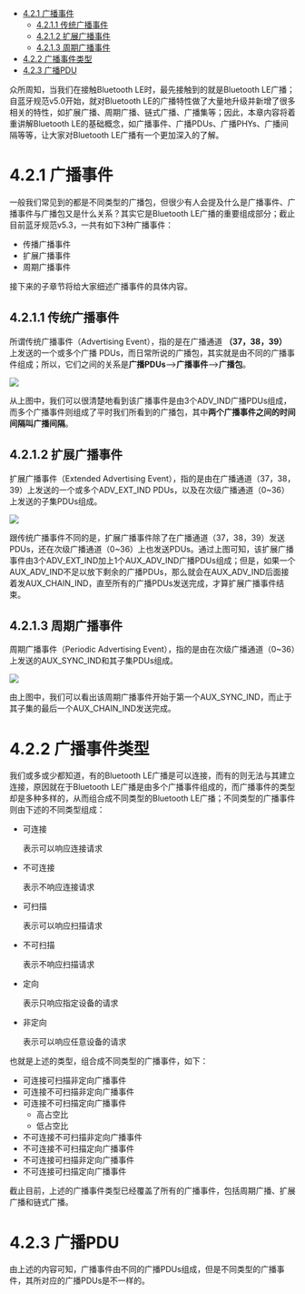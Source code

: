 - [4.2.1 广播事件](#421-广播事件)
  - [4.2.1.1 传统广播事件](#4211-传统广播事件)
  - [4.2.1.2 扩展广播事件](#4212-扩展广播事件)
  - [4.2.1.3 周期广播事件](#4213-周期广播事件)
- [4.2.2 广播事件类型](#422-广播事件类型)
- [4.2.3 广播PDU](#423-广播pdu)

众所周知，当我们在接触Bluetooth LE时，最先接触到的就是Bluetooth LE广播；自蓝牙规范v5.0开始，就对Bluetooth LE的广播特性做了大量地升级并新增了很多相关的特性，如扩展广播、周期广播、链式广播、广播集等；因此，本章内容将着重讲解Bluetooth LE的基础概念，如广播事件、广播PDUs、广播PHYs、广播间隔等等，让大家对Bluetooth LE广播有一个更加深入的了解。

# 4.2.1 广播事件
一般我们常见到的都是不同类型的广播包，但很少有人会提及什么是广播事件、广播事件与广播包又是什么关系？其实它是Bluetooth LE广播的重要组成部分；截止目前蓝牙规范v5.3，一共有如下3种广播事件：
- 传播广播事件
- 扩展广播事件
- 周期广播事件

接下来的子章节将给大家细述广播事件的具体内容。

## 4.2.1.1 传统广播事件
所谓传统广播事件（Advertising Event），指的是在广播通道 **（37，38，39）** 上发送的一个或多个广播 PDUs，而日常所说的广播包，其实就是由不同的广播事件组成；所以，它们之间的关系是**广播PDUs**-->**广播事件**-->**广播包**。

![](https://docdisk.wireless-tech.cn/img/2022/09/18/legacy_advertising_event_20220918174451381666.png)

从上图中，我们可以很清楚地看到该广播事件是由3个ADV_IND广播PDUs组成，而多个广播事件则组成了平时我们所看到的广播包，其中**两个广播事件之间的时间间隔叫广播间隔**。

## 4.2.1.2 扩展广播事件
扩展广播事件（Extended Advertising Event），指的是由在广播通道（37，38，39）上发送的一个或多个ADV_EXT_IND PDUs，以及在次级广播通道（0~36）上发送的子集PDUs组成。

![](https://docdisk.wireless-tech.cn/img/2022/09/18/extended_advertising_event_20220918223420260148.png)

跟传统广播事件不同的是，扩展广播事件除了在广播通道（37，38，39）发送PDUs，还在次级广播通道（0~36）上也发送PDUs。通过上图可知，该扩展广播事件由3个ADV_EXT_IND加上1个AUX_ADV_IND广播PDUs组成；但是，如果一个AUX_ADV_IND不足以放下剩余的广播PDUs，那么就会在AUX_ADV_IND后面接着发AUX_CHAIN_IND，直至所有的广播PDUs发送完成，才算扩展广播事件结束。

## 4.2.1.3 周期广播事件
周期广播事件（Periodic Advertising Event），指的是由在次级广播通道（0~36）上发送的AUX_SYNC_IND和其子集PDUs组成。

![](https://docdisk.wireless-tech.cn/img/2022/09/18/periodic_advertising_event_20220918225641637767.png)

由上图中，我们可以看出该周期广播事件开始于第一个AUX_SYNC_IND，而止于其子集的最后一个AUX_CHAIN_IND发送完成。

# 4.2.2 广播事件类型
我们或多或少都知道，有的Bluetooth LE广播是可以连接，而有的则无法与其建立连接，原因就在于Bluetooth LE广播是由多个广播事件组成的，而广播事件的类型却是多种多样的，从而组合成不同类型的Bluetooth LE广播；不同类型的广播事件则由下述的不同类型组成：
- 可连接

  表示可以响应连接请求

- 不可连接

  表示不响应连接请求

- 可扫描

  表示可以响应扫描请求

- 不可扫描

  表示不响应扫描请求

- 定向

  表示只响应指定设备的请求

- 非定向

  表示可以响应任意设备的请求

也就是上述的类型，组合成不同类型的广播事件，如下：
- 可连接可扫描非定向广播事件
- 可连接不可扫描非定向广播事件
- 可连接不可扫描定向广播事件
  - 高占空比
  - 低占空比
- 不可连接不可扫描非定向广播事件
- 不可连接不可扫描定向广播事件
- 不可连接可扫描非定向广播事件
- 不可连接可扫描定向广播事件

截止目前，上述的广播事件类型已经覆盖了所有的广播事件，包括周期广播、扩展广播和链式广播。


# 4.2.3 广播PDU
由上述的内容可知，广播事件由不同的广播PDUs组成，但是不同类型的广播事件，其所对应的广播PDUs是不一样的。